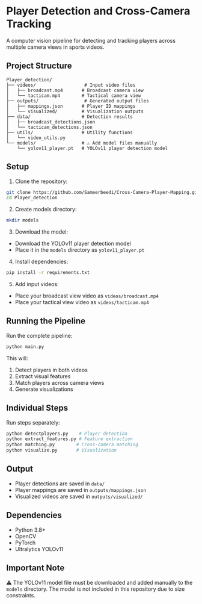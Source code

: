 # Player Detection and Cross-Camera Tracking

A computer vision pipeline for detecting and tracking players across multiple camera views in sports videos.

## Project Structure

```
Player_detection/
├── videos/                  # Input video files
│   ├── broadcast.mp4       # Broadcast camera view
│   └── tacticam.mp4        # Tactical camera view
├── outputs/                 # Generated output files
│   ├── mappings.json       # Player ID mappings
│   └── visualized/         # Visualization outputs
├── data/                   # Detection results
│   ├── broadcast_detections.json
│   └── tacticam_detections.json
├── utils/                  # Utility functions
│   └── video_utils.py      
└── models/                 # ⚠️ Add model files manually
    └── yolov11_player.pt   # YOLOv11 player detection model
```

## Setup

1. Clone the repository:
```bash
git clone https://github.com/Sameerbeedi/Cross-Camera-Player-Mapping.git
cd Player_detection
```

2. Create models directory:
```bash
mkdir models
```

3. Download the model:
- Download the YOLOv11 player detection model
- Place it in the `models` directory as `yolov11_player.pt`

4. Install dependencies:
```bash
pip install -r requirements.txt
```

5. Add input videos:
- Place your broadcast view video as `videos/broadcast.mp4`
- Place your tactical view video as `videos/tacticam.mp4`

## Running the Pipeline

Run the complete pipeline:
```bash
python main.py
```

This will:
1. Detect players in both videos
2. Extract visual features
3. Match players across camera views
4. Generate visualizations

## Individual Steps

Run steps separately:
```bash
python detectplayers.py    # Player detection
python extract_features.py # Feature extraction
python matching.py        # Cross-camera matching
python visualize.py       # Visualization
```

## Output

- Player detections are saved in `data/`
- Player mappings are saved in `outputs/mappings.json`
- Visualized videos are saved in `outputs/visualized/`

## Dependencies

- Python 3.8+
- OpenCV
- PyTorch
- Ultralytics YOLOv11

## Important Note

⚠️ The YOLOv11 model file must be downloaded and added manually to the `models` directory. The model is not included in this repository due to size constraints.